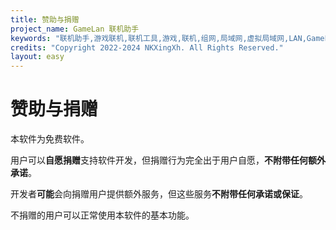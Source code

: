 ```yaml
---
title: 赞助与捐赠
project_name: GameLan 联机助手
keywords: "联机助手,游戏联机,联机工具,游戏,联机,组网,局域网,虚拟局域网,LAN,GameLan,MC联机"
credits: "Copyright 2022-2024 NKXingXh. All Rights Reserved."
layout: easy
---
```


# 赞助与捐赠

本软件为免费软件。

用户可以**自愿捐赠**支持软件开发，但捐赠行为完全出于用户自愿，**不附带任何额外承诺**。

开发者**可能**会向捐赠用户提供额外服务，但这些服务**不附带任何承诺或保证**。

不捐赠的用户可以正常使用本软件的基本功能。

